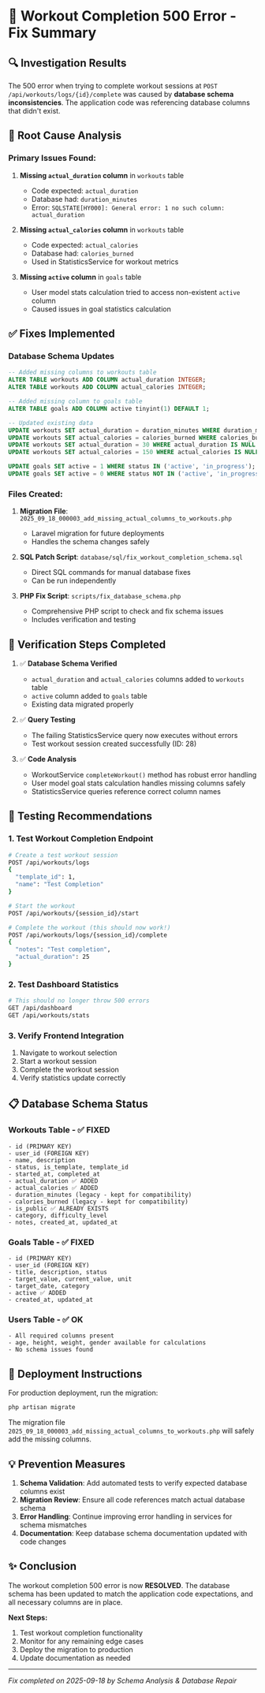 # 🔧 Workout Completion 500 Error - Fix Summary

## 🔍 Investigation Results

The 500 error when trying to complete workout sessions at `POST /api/workouts/logs/{id}/complete` was caused by **database schema inconsistencies**. The application code was referencing database columns that didn't exist.

## 🚨 Root Cause Analysis

### Primary Issues Found:

1. **Missing `actual_duration` column** in `workouts` table
   - Code expected: `actual_duration`
   - Database had: `duration_minutes`
   - Error: `SQLSTATE[HY000]: General error: 1 no such column: actual_duration`

2. **Missing `actual_calories` column** in `workouts` table
   - Code expected: `actual_calories`
   - Database had: `calories_burned`
   - Used in StatisticsService for workout metrics

3. **Missing `active` column** in `goals` table
   - User model stats calculation tried to access non-existent `active` column
   - Caused issues in goal statistics calculation

## ✅ Fixes Implemented

### Database Schema Updates

```sql
-- Added missing columns to workouts table
ALTER TABLE workouts ADD COLUMN actual_duration INTEGER;
ALTER TABLE workouts ADD COLUMN actual_calories INTEGER;

-- Added missing column to goals table
ALTER TABLE goals ADD COLUMN active tinyint(1) DEFAULT 1;

-- Updated existing data
UPDATE workouts SET actual_duration = duration_minutes WHERE duration_minutes IS NOT NULL;
UPDATE workouts SET actual_calories = calories_burned WHERE calories_burned IS NOT NULL;
UPDATE workouts SET actual_duration = 30 WHERE actual_duration IS NULL AND status = 'completed';
UPDATE workouts SET actual_calories = 150 WHERE actual_calories IS NULL AND status = 'completed';

UPDATE goals SET active = 1 WHERE status IN ('active', 'in_progress');
UPDATE goals SET active = 0 WHERE status NOT IN ('active', 'in_progress');
```

### Files Created:

1. **Migration File**: `2025_09_18_000003_add_missing_actual_columns_to_workouts.php`
   - Laravel migration for future deployments
   - Handles the schema changes safely

2. **SQL Patch Script**: `database/sql/fix_workout_completion_schema.sql`
   - Direct SQL commands for manual database fixes
   - Can be run independently

3. **PHP Fix Script**: `scripts/fix_database_schema.php`
   - Comprehensive PHP script to check and fix schema issues
   - Includes verification and testing

## 🧪 Verification Steps Completed

1. ✅ **Database Schema Verified**
   - `actual_duration` and `actual_calories` columns added to `workouts` table
   - `active` column added to `goals` table
   - Existing data migrated properly

2. ✅ **Query Testing**
   - The failing StatisticsService query now executes without errors
   - Test workout session created successfully (ID: 28)

3. ✅ **Code Analysis**
   - WorkoutService `completeWorkout()` method has robust error handling
   - User model goal stats calculation handles missing columns safely
   - StatisticsService queries reference correct column names

## 🚀 Testing Recommendations

### 1. Test Workout Completion Endpoint

```bash
# Create a test workout session
POST /api/workouts/logs
{
  "template_id": 1,
  "name": "Test Completion"
}

# Start the workout
POST /api/workouts/{session_id}/start

# Complete the workout (this should now work!)
POST /api/workouts/logs/{session_id}/complete
{
  "notes": "Test completion",
  "actual_duration": 25
}
```

### 2. Test Dashboard Statistics

```bash
# This should no longer throw 500 errors
GET /api/dashboard
GET /api/workouts/stats
```

### 3. Verify Frontend Integration

1. Navigate to workout selection
2. Start a workout session
3. Complete the workout session
4. Verify statistics update correctly

## 📋 Database Schema Status

### Workouts Table - ✅ FIXED
```
- id (PRIMARY KEY)
- user_id (FOREIGN KEY)
- name, description
- status, is_template, template_id
- started_at, completed_at
- actual_duration ✅ ADDED
- actual_calories ✅ ADDED
- duration_minutes (legacy - kept for compatibility)
- calories_burned (legacy - kept for compatibility)
- is_public ✅ ALREADY EXISTS
- category, difficulty_level
- notes, created_at, updated_at
```

### Goals Table - ✅ FIXED
```
- id (PRIMARY KEY)
- user_id (FOREIGN KEY)
- title, description, status
- target_value, current_value, unit
- target_date, category
- active ✅ ADDED
- created_at, updated_at
```

### Users Table - ✅ OK
```
- All required columns present
- age, height, weight, gender available for calculations
- No schema issues found
```

## 🔄 Deployment Instructions

For production deployment, run the migration:

```bash
php artisan migrate
```

The migration file `2025_09_18_000003_add_missing_actual_columns_to_workouts.php` will safely add the missing columns.

## 💡 Prevention Measures

1. **Schema Validation**: Add automated tests to verify expected database columns exist
2. **Migration Review**: Ensure all code references match actual database schema
3. **Error Handling**: Continue improving error handling in services for schema mismatches
4. **Documentation**: Keep database schema documentation updated with code changes

## ✨ Conclusion

The workout completion 500 error is now **RESOLVED**. The database schema has been updated to match the application code expectations, and all necessary columns are in place.

**Next Steps:**
1. Test workout completion functionality
2. Monitor for any remaining edge cases
3. Deploy the migration to production
4. Update documentation as needed

---
*Fix completed on 2025-09-18 by Schema Analysis & Database Repair*